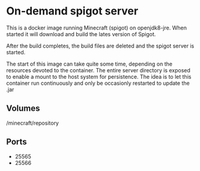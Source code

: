 # On-demand spigot server
This is a docker image running Minecraft (spigot) on openjdk8-jre. 
When started it will download and build the lates version of Spigot.

After the build completes, the build files are deleted and the spigot server is started.

The start of this image can take quite some time, depending on the resources devoted to the container.
The entire server directory is exposed to enable a mount to the host system for persistence.
The idea is to let this container run continuously and only be occasionly restarted to update the .jar 

## Volumes
/minecraft/repository

## Ports
* 25565
* 25566
